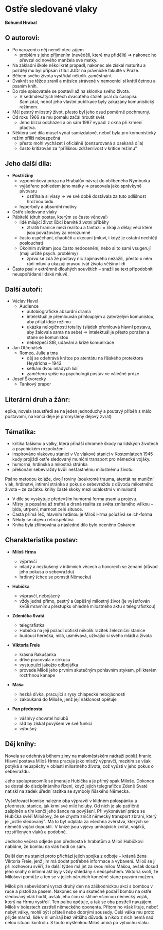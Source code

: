# Ostře sledované vlaky

**Bohumil Hrabal**

## O autorovi:
- Po narození o něj neměl otec zájem
	- problém s jeho příjmením (nevěděli, které mu přidělit) => nakonec ho převzal  od nového manžela své matky. 
- Na základní škole několikrát propadl, nakonec ale získal maturitu a později mu byl připsán i titul JUDr na právnické fakultě v Praze. 
- Během svého života vystřídal několik zaměstnání.
- Dvakrát se těžce zranil a měsíce strávené v nemocnici si krátil četnou a psaním knih. 
- Do role spisovatele se postavil až na sklonku svého života. 
	- V sedmdesátých letech dvacátého století psal do časopisu Samizdat, neboť jeho vlastní publikace byly zakázány komunistický režimem. 
- Měl pestrý milostný život, přesto byl jeho osud poměrně pochmurný. 
- Od roku 1966 se mu pomalu začal hroutit svět. 
	- Jeho blízcí odcházeli a on sám 1997 vypadl z okna při krmení ptactva. 
- Některá své díla musel vydat samizdatově, neboť byla pro komunistický režim příliš nebezpečná
	- přesto mohl vycházet i oficiálně (cenzurovaná a osekaná díla)
	- často kritizován za "přílišnou zdrženlivost v kritice režimu"

## Jeho další díla:
- **Postřižiny** 
	- vzpomínková próza na Hrabalův návrat do oblíbeného Nymburku
	- vyjádřeno pohledem jeho matky => pracovala jako správkyně pivovaru
		- ostříhala si vlasy => ve své době dostávala za tuto odlišnost hroznou bídu
	- hyperboly a absurdní motivy
- Ostře sledované vlaky
- Pábitelé (druh postav, kterým se často věnoval)
	- lidé milující život líčící barvité životní příběhy
		- ztratili hranice mezi realitou a fantazií = říkají a dělají věci které jsou považovány za nerozumné		
	- často uspěchaní, chaotičtí a ukecaní (mluví, i když je ostatní nechtějí poslouchat)
	- Okolním světem jsou často nedocenění, nebo si to sami vsugerují (mají určité psych. problémy)
		- zprvu se zdá že postavy nic zajímavého nezažili, přesto o něm rádi mluví a ukazují pravou tvář života většiny lidí
- Často psal v extrémně dlouhých souvětích – snažil se text připodobnit neuspořádané lidské mluvě.

## Další autoři:
- Václav Havel
	- Audience
		- autobiografické absurdní drama
		- intelektuál je přemlouván přihlouplým a zatvrzelým komunistou, aby přijal ideje režimu
		- ukázka nelogičnosti totality (sládek přemlouvá hlavní postavu, aby žalovala sama na sebe) => intelektuál je přesto poražen a stane se komunistou 
		- nebezpečí StB, udávání a krize komunikace
- Jan Otčenášek 
	- Romeo, Julie a tma 
		- děj se odehrává krátce po atentátu na říšského protektora Heydricha – 1942
		- setkání dvou mladých lidí
		- zaměřeno spíše na psychologii postav ve válečné próze
- Josef Škvorecký
	- Tankový prapor

## Literární druh a žánr:
epika, novela (soustředí se na jeden jednoduchý a poutavý příběh s málo postavami, na konci děje je promyšlený dějový zvrat)

## Tématika:
- kritika fašismu a války, která přináší ohromné škody na lidských životech a psychickém rozpoložení
- Inspirováno vlakovou stanicí v Ve vlakové stanici v Kostomlatech 1945 kudy projíždí ostře sledovaný muniční transport pro německé vojáky. 
- humorná, hrdinská a milostná stránka
- překonání sebevraždy kvůli nešťastnému milostnému životu.

Psáno metodou koláže, dvojí roviny (soukromé trauma, atentát na muniční vlak, hrdinství, intimní stránka a pokus o sebevraždu z důvodu milostného života – ze začátku knihy časté skoky mezi událostmi v minulosti)

- V díle se vyskytuje především humorná forma psaní a projevu. 
- Místy je popsána až trefná a drsná realita ze světa zmítaného válkou – bída, utrpení, marnost celé situace.
- Častá přímá řeč, hlavním hrdinou je Miloš Hrma poíužívá se ich-forma
- Někdy se objevu retrospektiva
- Kniha byla zfilmována a následné dílo bylo oceněno Oskarem.

## Charakteristika postav:

- **Miloš Hrma**
	- výpravčí
	- mladý a nezkušený v intimních věcech a hovorech se ženami (důvod jeho pokusu o sebevraždu)
	- hrdinný (chce se pomstít Německu)

- **Hubička** 
	- výpravčí, nebojácný
	- vždy jedná přímo, pestrý a úspěšný milostný život (je vyšetřován kvůli mravnímu přestupku ohledně milostného aktu s telegrafistkou)

- **Zdenička Svatá**
	- telegrafistka
	- Hubička na její pozadí obtiskl několik razítek železniční stanice
	- budoucí herečka, milá, usměvavá, užívající si svého mládí a života

- **Viktoria Freie** 
	- krásná Rakušanka
	- dříve pracovala v cirkusu
	- vystupující jakožto odbojářka
	- provede Miloš jeho prvním skutečným pohlavním stykem, při kterém roztrhnou kanape

- **Máša** 
	- hezká dívka, pracující s rysy chlapecké nebojácnosti
	- zakoukaná do Miloše, jenž její náklonost opětuje

- **Pan přednosta** 
	- vášnivý chovatel holubů
	- rád by získal povýšení ve své funkci
	- výbušný

## Děj knihy:

Novela se odehrává během zimy na maloměstském nádraží poblíž hranic. Hlavní postava Miloš Hrma pracuje jako mladý výpravčí, mezitím se však potýká s neúspěchy v oblasti milostného života, což vyústí v jeho pokus o sebevraždu.

Jeho spolupracovník se jmenuje Hubička a je přímý opak Miloše. Dokonce se dostal do disciplinárního řízení, když jejich telegrafičce Zdeně Svaté natiskl na zadek úřední razítka se symboly říšského Německa.

Vyšetřovací komise nalezne oba výpravčí v klidném polospánku a přednostu stanice, jak krmí své milé holuby. Od nich je ale patřičně zašpiněn a tím končí jeho šance na povýšení.
Při vykonávání práce se Hubička svěří Milošovy, že se chystá zničit německý transport zbraní, který je „ostře sledovaný". Má to být odplata za všechna zvěrstva, kterých se němečtí vojáci dopustili. V knize jsou výjevy umírajících zvířat, vojáků, rozstřílených vlaků a podobně.

Jednoho večera odjede pan přednosta k hrabatům a Miloš Hubičkovi nabídne, že bombu na vlak hodí on sám.

Další den na stanici proto přichází jejich spojka z odboje – krásná žena Viktoria Freie, jenž jim má dodat potřebné informace a vybavení. Miloš se jí při rozhovoru svěří, že další týden má jet za svou milou Mášou, avšak dosud jeho snahy o intimní akt byly vždy shledány s neúspěchem. Viktoria svolí, že Milošovi pomůže a ten se v jejích náručích konečně stane pravým mužem.

Miloš pln sebevědomí vyrazí druhý den na záškodnickou akci s bombou v ruce a pistolí za pasem. Nakonec se mu skutečně podaří bombu na ostře sledovaný vlak hodit, avšak jeho činu si stihne všimnou německý voják, který na Hrmu vystřelí. Ten palbu opětuje, a tak se oba postřelí navzájem.
Miloš v bolestech zastřelí německého oponenta. Přitom ho však lituje, neboť nebýt války, mohli být i přáteli nebo dobrými sousedy. Celá válka mu proto přijde marná, lidé v ní umírají bez většího důvodu a nikdo z nich nemá nad celou situací kontrolu. S touto myšlenkou Miloš umírá po výbuchu vlaku.
